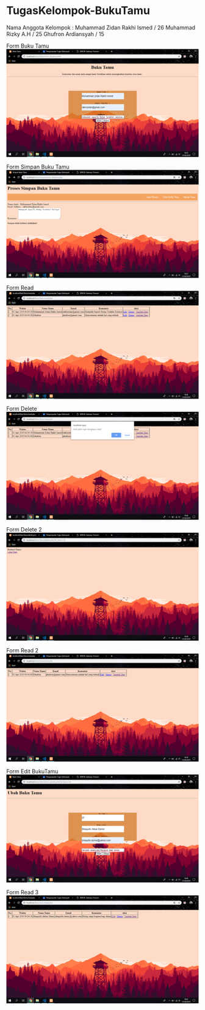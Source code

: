 # TugasKelompok-BukuTamu
Nama Anggota Kelompok :
Muhammad Zidan Rakhi Ismed / 26
Muhammad Rizky A.H / 25
Ghufron Ardiansyah / 15

Form Buku Tamu
![alt text](https://github.com/DemsiRakhi/TugasKelompok-BukuTamu/blob/master/BukuTamu/SSFormBukutamu.PNG)

Form Simpan Buku Tamu
![alt text](https://github.com/DemsiRakhi/TugasKelompok-BukuTamu/blob/master/BukuTamu/SSSimpanBukutamu.PNG)

Form Read
![alt text](https://github.com/DemsiRakhi/TugasKelompok-BukuTamu/blob/master/BukuTamu/SSread.PNG)

Form Delete
![alt text](https://github.com/DemsiRakhi/TugasKelompok-BukuTamu/blob/master/BukuTamu/SSdelete1.PNG)

Form Delete 2
![alt text](https://github.com/DemsiRakhi/TugasKelompok-BukuTamu/blob/master/BukuTamu/SSdelete2.PNG)

Form Read 2
![alt text](https://github.com/DemsiRakhi/TugasKelompok-BukuTamu/blob/master/BukuTamu/SSread1.PNG)

Form Edit BukuTamu
![alt text](https://github.com/DemsiRakhi/TugasKelompok-BukuTamu/blob/master/BukuTamu/SSFormUpdate.PNG)

Form Read 3
![alt text](https://github.com/DemsiRakhi/TugasKelompok-BukuTamu/blob/master/BukuTamu/SSread2.PNG)
